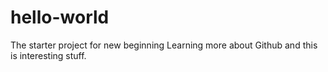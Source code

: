 # hello-world
The starter project for new beginning
Learning more about Github and this is interesting stuff.
